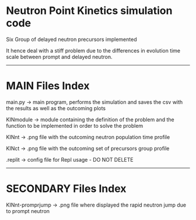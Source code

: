 #                     Neutron Point Kinetics simulation code   

Six Group of delayed neutron precursors implemented

It hence deal with a stiff problem due to the differences in evolution time scale between prompt and delayed neutron.
________________________________________________________________________________
#  MAIN Files Index

main.py   -> main program, performs the simulation and saves the csv with the results as well as the outcoming plots

KINmodule -> module containing the definition of the problem and the function to be implemented in order to solve the problem

KINnt     -> .png file with the outcoming neutron population time profile

KINct     -> .png file with the outcoming set of precursors group profile

.replit   -> config file for Repl usage - DO NOT DELETE

________________________________________________________________________________
#  SECONDARY Files Index

KINnt-promprjump -> .png file where displayed the rapid neutron jump due to prompt neutron
